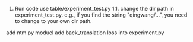 1. Run code use table/experiment_test.py
1.1. change the dir path in experiment_test.py. e.g., if you find the string "qingwang/...", you need to change to your own dir path. 

add ntm.py moduel
add back_translation loss into experiment.py
